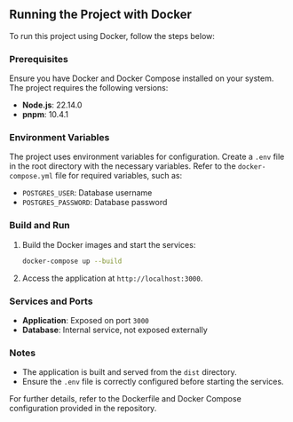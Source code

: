 ## Running the Project with Docker

To run this project using Docker, follow the steps below:

### Prerequisites

Ensure you have Docker and Docker Compose installed on your system. The project requires the following versions:

- **Node.js**: 22.14.0
- **pnpm**: 10.4.1

### Environment Variables

The project uses environment variables for configuration. Create a `.env` file in the root directory with the necessary variables. Refer to the `docker-compose.yml` file for required variables, such as:

- `POSTGRES_USER`: Database username
- `POSTGRES_PASSWORD`: Database password

### Build and Run

1. Build the Docker images and start the services:

   ```bash
   docker-compose up --build
   ```

2. Access the application at `http://localhost:3000`.

### Services and Ports

- **Application**: Exposed on port `3000`
- **Database**: Internal service, not exposed externally

### Notes

- The application is built and served from the `dist` directory.
- Ensure the `.env` file is correctly configured before starting the services.

For further details, refer to the Dockerfile and Docker Compose configuration provided in the repository.